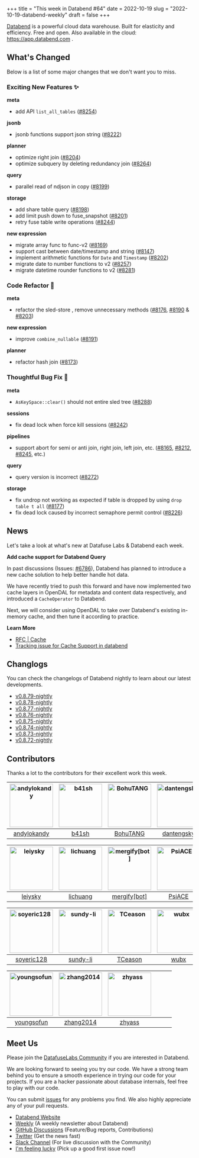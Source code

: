 +++
title = "This week in Databend #64"
date = 2022-10-19
slug = "2022-10-19-databend-weekly"
draft = false
+++

[Databend](https://github.com/datafuselabs/databend) is a powerful cloud data warehouse. Built for elasticity and efficiency. Free and open. Also available in the cloud: <https://app.databend.com> .

## What's Changed

Below is a list of some major changes that we don't want you to miss.

### Exciting New Features :sparkles:

**meta**

- add API `list_all_tables` ([#8254](https://github.com/datafuselabs/databend/pull/8254))

**jsonb**

- jsonb functions support json string ([#8222](https://github.com/datafuselabs/databend/pull/8222))

**planner**

- optimize right join ([#8204](https://github.com/datafuselabs/databend/pull/8204))
- optimize subquery by deleting redundancy join ([#8264](https://github.com/datafuselabs/databend/pull/8264))

**query**

- parallel read of ndjson in copy ([#8199](https://github.com/datafuselabs/databend/pull/8199))

**storage**

- add share table query ([#8198](https://github.com/datafuselabs/databend/pull/8198))
- add limit push down to fuse_snapshot ([#8201](https://github.com/datafuselabs/databend/pull/8201))
- retry fuse table write operations ([#8244](https://github.com/datafuselabs/databend/pull/8244))

**new expression**

- migrate array func to func-v2 ([#8169](https://github.com/datafuselabs/databend/pull/8169))
- support cast between date/timestamp and string ([#8147](https://github.com/datafuselabs/databend/pull/8147))
- implement arithmetic functions for `Date` and `Timestamp` ([#8202](https://github.com/datafuselabs/databend/pull/8202))
- migrate date to number functions to v2 ([#8257](https://github.com/datafuselabs/databend/pull/8257))
- migrate datetime rounder functions to v2 ([#8281](https://github.com/datafuselabs/databend/pull/8281))

### Code Refactor :tada:

**meta**

- refactor the sled-store , remove unnecessary methods ([#8176](https://github.com/datafuselabs/databend/pull/8176), [#8190](https://github.com/datafuselabs/databend/pull/8190) & [#8203](https://github.com/datafuselabs/databend/pull/8203))

**new expression**

- improve `combine_nullable` ([#8191](https://github.com/datafuselabs/databend/pull/8191))

**planner**

- refactor hash join ([#8173](https://github.com/datafuselabs/databend/pull/8173))

### Thoughtful Bug Fix :wrench:

**meta**

- `AsKeySpace::clear()` should not entire sled tree ([#8288](https://github.com/datafuselabs/databend/pull/8288))

**sessions**

- fix dead lock when force kill sessions ([#8242](https://github.com/datafuselabs/databend/pull/8242))

**pipelines**

- support abort for semi or anti join, right join, left join, etc. ([#8165](https://github.com/datafuselabs/databend/pull/8165), [#8212](https://github.com/datafuselabs/databend/pull/8212), [#8245](https://github.com/datafuselabs/databend/pull/8245), etc.)

**query**

- query version is incorrect ([#8272](https://github.com/datafuselabs/databend/pull/8272))

**storage**

- fix undrop not working as expected if table is dropped by using `drop table t all` ([#8177](https://github.com/datafuselabs/databend/pull/8177))
- fix dead lock caused by incorrect semaphore permit control ([#8226](https://github.com/datafuselabs/databend/pull/8226))

## News

Let's take a look at what's new at Datafuse Labs & Databend each week.

**Add cache support for Databend Query**

In past discussions (Issues: [#6786](https://github.com/datafuselabs/databend/pull/6786)), Databend has planned to introduce a new cache solution to help better handle hot data.

We have recently tried to push this forward and have now implemented two cache layers in OpenDAL for metadata and content data respectively, and introduced a `CacheOperator` to Databend.

Next, we will consider using OpenDAL to take over Databend's existing in-memory cache, and then tune it according to practice.

**Learn More**

- [RFC | Cache](https://databend.rs/doc/contributing/rfcs/cache)
- [Tracking issue for Cache Support in databend](https://github.com/datafuselabs/databend/issues/6803)

## Changlogs

You can check the changelogs of Databend nightly to learn about our latest developments.

- [v0.8.79-nightly](https://github.com/datafuselabs/databend/releases/tag/v0.8.79-nightly)
- [v0.8.78-nightly](https://github.com/datafuselabs/databend/releases/tag/v0.8.78-nightly)
- [v0.8.77-nightly](https://github.com/datafuselabs/databend/releases/tag/v0.8.77-nightly)
- [v0.8.76-nightly](https://github.com/datafuselabs/databend/releases/tag/v0.8.76-nightly)
- [v0.8.75-nightly](https://github.com/datafuselabs/databend/releases/tag/v0.8.75-nightly)
- [v0.8.74-nightly](https://github.com/datafuselabs/databend/releases/tag/v0.8.74-nightly)
- [v0.8.73-nightly](https://github.com/datafuselabs/databend/releases/tag/v0.8.73-nightly)
- [v0.8.72-nightly](https://github.com/datafuselabs/databend/releases/tag/v0.8.72-nightly)

## Contributors

Thanks a lot to the contributors for their excellent work this week.

[<img alt="andylokandy" src="https://avatars.githubusercontent.com/u/9637710?v=4&s=117" width="117">](https://github.com/andylokandy) |[<img alt="b41sh" src="https://avatars.githubusercontent.com/u/1070352?v=4&s=117" width="117">](https://github.com/b41sh) |[<img alt="BohuTANG" src="https://avatars.githubusercontent.com/u/172204?v=4&s=117" width="117">](https://github.com/BohuTANG) |[<img alt="dantengsky" src="https://avatars.githubusercontent.com/u/22081156?v=4&s=117" width="117">](https://github.com/dantengsky) |[<img alt="drmingdrmer" src="https://avatars.githubusercontent.com/u/44069?v=4&s=117" width="117">](https://github.com/drmingdrmer) |[<img alt="everpcpc" src="https://avatars.githubusercontent.com/u/1808802?v=4&s=117" width="117">](https://github.com/everpcpc) |
:---: |:---: |:---: |:---: |:---: |:---: |
[andylokandy](https://github.com/andylokandy) |[b41sh](https://github.com/b41sh) |[BohuTANG](https://github.com/BohuTANG) |[dantengsky](https://github.com/dantengsky) |[drmingdrmer](https://github.com/drmingdrmer) |[everpcpc](https://github.com/everpcpc) |

[<img alt="leiysky" src="https://avatars.githubusercontent.com/u/22445410?v=4&s=117" width="117">](https://github.com/leiysky) |[<img alt="lichuang" src="https://avatars.githubusercontent.com/u/1998569?v=4&s=117" width="117">](https://github.com/lichuang) |[<img alt="mergify[bot]" src="https://avatars.githubusercontent.com/in/10562?v=4&s=117" width="117">](https://github.com/apps/mergify) |[<img alt="PsiACE" src="https://avatars.githubusercontent.com/u/36896360?v=4&s=117" width="117">](https://github.com/PsiACE) |[<img alt="RinChanNOWWW" src="https://avatars.githubusercontent.com/u/33975039?v=4&s=117" width="117">](https://github.com/RinChanNOWWW) |[<img alt="sandflee" src="https://avatars.githubusercontent.com/u/5102100?v=4&s=117" width="117">](https://github.com/sandflee) |
:---: |:---: |:---: |:---: |:---: |:---: |
[leiysky](https://github.com/leiysky) |[lichuang](https://github.com/lichuang) |[mergify[bot]](https://github.com/apps/mergify) |[PsiACE](https://github.com/PsiACE) |[RinChanNOWWW](https://github.com/RinChanNOWWW) |[sandflee](https://github.com/sandflee) |

[<img alt="soyeric128" src="https://avatars.githubusercontent.com/u/106025534?v=4&s=117" width="117">](https://github.com/soyeric128) |[<img alt="sundy-li" src="https://avatars.githubusercontent.com/u/3325189?v=4&s=117" width="117">](https://github.com/sundy-li) |[<img alt="TCeason" src="https://avatars.githubusercontent.com/u/33082201?v=4&s=117" width="117">](https://github.com/TCeason) |[<img alt="wubx" src="https://avatars.githubusercontent.com/u/320680?v=4&s=117" width="117">](https://github.com/wubx) |[<img alt="Xuanwo" src="https://avatars.githubusercontent.com/u/5351546?v=4&s=117" width="117">](https://github.com/Xuanwo) |[<img alt="xudong963" src="https://avatars.githubusercontent.com/u/41979257?v=4&s=117" width="117">](https://github.com/xudong963) |
:---: |:---: |:---: |:---: |:---: |:---: |
[soyeric128](https://github.com/soyeric128) |[sundy-li](https://github.com/sundy-li) |[TCeason](https://github.com/TCeason) |[wubx](https://github.com/wubx) |[Xuanwo](https://github.com/Xuanwo) |[xudong963](https://github.com/xudong963) |

[<img alt="youngsofun" src="https://avatars.githubusercontent.com/u/5782159?v=4&s=117" width="117">](https://github.com/youngsofun) |[<img alt="zhang2014" src="https://avatars.githubusercontent.com/u/8087042?v=4&s=117" width="117">](https://github.com/zhang2014) |[<img alt="zhyass" src="https://avatars.githubusercontent.com/u/34016424?v=4&s=117" width="117">](https://github.com/zhyass) | | | |
:---: |:---: |:---: |:---: |:---: |:---: |
[youngsofun](https://github.com/youngsofun) |[zhang2014](https://github.com/zhang2014) |[zhyass](https://github.com/zhyass) | | | |

## Meet Us

Please join the [DatafuseLabs Community](https://github.com/datafuselabs/) if you are interested in Databend.

We are looking forward to seeing you try our code. We have a strong team behind you to ensure a smooth experience in trying our code for your projects.
If you are a hacker passionate about database internals, feel free to play with our code.

You can submit [issues](https://github.com/datafuselabs/databend/issues) for any problems you find. We also highly appreciate any of your pull requests.

- [Databend Website](https://databend.rs)
- [Weekly](https://weekly.databend.rs/) (A weekly newsletter about Databend)
- [GitHub Discussions](https://github.com/datafuselabs/databend/discussions) (Feature/Bug reports, Contributions)
- [Twitter](https://twitter.com/Datafuse_Labs) (Get the news fast)
- [Slack Channel](https://link.databend.rs/join-slack) (For live discussion with the Community)
- [I'm feeling lucky](https://link.databend.rs/i-m-feeling-lucky) (Pick up a good first issue now!)
